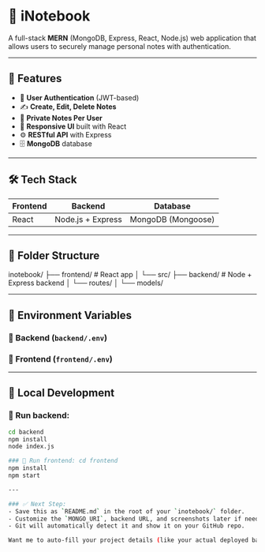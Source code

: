 
# 📓 iNotebook

A full-stack **MERN** (MongoDB, Express, React, Node.js) web application that allows users to securely manage personal notes with authentication.

---

## 🚀 Features

- 🔐 **User Authentication** (JWT-based)
- ✍️ **Create, Edit, Delete Notes**
- 🧠 **Private Notes Per User**
- 🌙 **Responsive UI** built with React
- ⚙️ **RESTful API** with Express
- 🗄️ **MongoDB** database

---

## 🛠️ Tech Stack

| Frontend | Backend | Database |
|----------|---------|----------|
| React    | Node.js + Express | MongoDB (Mongoose) |

---

## 📁 Folder Structure
inotebook/
├── frontend/ # React app
│ └── src/
├── backend/ # Node + Express backend
│ └── routes/
│ └── models/


---

## 🔐 Environment Variables

### 🔸 Backend (`backend/.env`)

### 🔹 Frontend (`frontend/.env`)


---

## 🧪 Local Development

### 🔹 Run backend:
```bash
cd backend
npm install
node index.js

### 🔹 Run frontend: cd frontend
npm install
npm start

---

### ✅ Next Step:
- Save this as `README.md` in the root of your `inotebook/` folder.
- Customize the `MONGO_URI`, backend URL, and screenshots later if needed.
- Git will automatically detect it and show it on your GitHub repo.

Want me to auto-fill your project details (like your actual deployed backend URL or add badges)? Just tell me!


